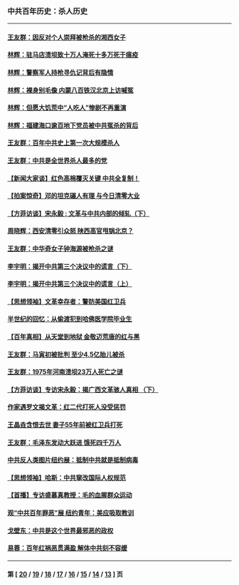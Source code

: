 ### 中共百年历史：杀人历史
---
#### [王友群：因反对个人崇拜被枪杀的湘西女子](../../pages/nf1176106/n14048288.md?08210430) 
#### [林辉：驻马店溃坝致十万人淹死十多万死于瘟疫](../../pages/nf1176106/n14048231.md?08210430) 
#### [林辉：警察军人持枪寻仇记背后有隐情](../../pages/nf1176106/n14029745.md?08210430) 
#### [林辉：裸身别毛像 内蒙八百铁汉北京上访喊冤](../../pages/nf1176106/n14026693.md?08210430) 
#### [林辉：但愿大饥荒中“人吃人”惨剧不再重演](../../pages/nf1176106/n14020531.md?08210430) 
#### [林辉：福建海口逾百地下党员被中共冤杀的背后](../../pages/nf1176106/n13878946.md?08210430) 
#### [王友群：百年中共史上第一次大规模杀人](../../pages/nf1176106/n13863785.md?08210430) 
#### [王友群：中共是全世界杀人最多的党](../../pages/nf1176106/n13860689.md?08210430) 
#### [【新闻大家谈】红色高棉覆灭关键 中共全复制！](../../pages/nf1176106/n13850222.md?08210430) 
#### [【拍案惊奇】邓的坦克碾人有理 与今日清零大业](../../pages/nf1176106/n13729574.md?08210430) 
#### [【方菲访谈】宋永毅 : 文革与中共内部的倾轧（下）](../../pages/nf1176106/n13486836.md?08210430) 
#### [周晓辉：西安清零引众怒 陕西高官甩锅北京？](../../pages/nf1176106/n13484627.md?08210430) 
#### [王友群：中华奇女子钟海源被枪杀之谜](../../pages/nf1176106/n13430555.md?08210430) 
#### [李宇明：揭开中共第三个决议中的谎言（下）](../../pages/nf1176106/n13389389.md?08210430) 
#### [李宇明：揭开中共第三个决议中的谎言（上）](../../pages/nf1176106/n13388697.md?08210430) 
#### [【思想领袖】文革幸存者：警防美国红卫兵](../../pages/nf1176106/n13339289.md?08210430) 
#### [半世纪的回忆：从偷渡犯到哈佛医学院毕业生](../../pages/nf1176106/n13345328.md?08210430) 
#### [【百年真相】从天堂到地狱 金敬迈荒唐的红与黑](../../pages/nf1176106/n13336995.md?08210430) 
#### [王友群：马寅初被批判 至少4.5亿胎儿被杀](../../pages/nf1176106/n13260313.md?08210430) 
#### [王友群：1975年河南溃坝23万人死亡之谜](../../pages/nf1176106/n13231576.md?08210430) 
#### [【方菲访谈】专访宋永毅：揭广西文革骇人真相 （下）](../../pages/nf1176106/n13209074.md?08210430) 
#### [作家遇罗文揭文革：红二代打死人没受惩罚](../../pages/nf1176106/n13205254.md?08210430) 
#### [王晶垚含恨去世 妻子55年前被红卫兵打死](../../pages/nf1176106/n13203590.md?08210430) 
#### [王友群：毛泽东发动大跃进 饿死四千万人](../../pages/nf1176106/n13177158.md?08210430) 
#### [中共反人类图片纽约展：抵制中共就是抵制病毒](../../pages/nf1176106/n13115371.md?08210430) 
#### [【思想领袖】哈斯：中共窜改国际人权规范](../../pages/nf1176106/n13053647.md?08210430) 
#### [【首播】专访盛慕真教授：毛的血腥群众运动](../../pages/nf1176106/n13091782.md?08210430) 
#### [观“中共百年罪恶”展 纽约青年：美应吸取教训](../../pages/nf1176106/n13085246.md?08210430) 
#### [戈壁东：中共是这个世界最邪恶的政权](../../pages/nf1176106/n13085641.md?08210430) 
#### [易蓉：百年红祸恶贯满盈 解体中共刻不容缓](../../pages/nf1176106/n13084455.md?08210430) 

---
#### 第 [ [20](./20.md?08210430) / [19](./19.md?08210430) / [18](./18.md?08210430) / [17](./17.md?08210430) / [16](./16.md?08210430) / [15](./15.md?08210430) / [14](./14.md?08210430) / [13](./13.md?08210430) ] 页
